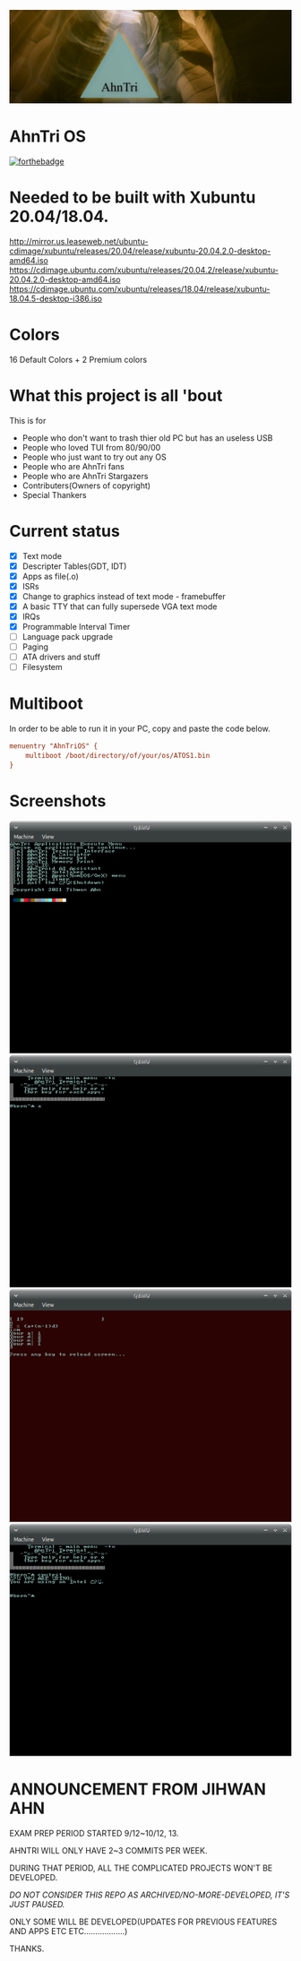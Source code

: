 ![AhnTriLogo](at.jpg)

# AhnTri OS

[![forthebadge](https://forthebadge.com/images/badges/powered-by-responsibility.svg)](https://forthebadge.com)

# Needed to be built with Xubuntu 20.04/18.04.
http://mirror.us.leaseweb.net/ubuntu-cdimage/xubuntu/releases/20.04/release/xubuntu-20.04.2.0-desktop-amd64.iso
https://cdimage.ubuntu.com/xubuntu/releases/20.04.2/release/xubuntu-20.04.2.0-desktop-amd64.iso
https://cdimage.ubuntu.com/xubuntu/releases/18.04/release/xubuntu-18.04.5-desktop-i386.iso

# Colors
16 Default Colors + 2 Premium colors

# What this project is all 'bout
This is for
 - People who don't want to trash thier old PC but has an useless USB
 - People who loved TUI from 80/90/00
 - People who just want to try out any OS
 - People who are AhnTri fans
 - People who are AhnTri Stargazers
 - Contributers(Owners of copyright)
 - Special Thankers

# Current status
- [x] Text mode
- [x] Descripter Tables(GDT, IDT)
- [x] Apps as file(.o)
- [x] ISRs
- [x] Change to graphics instead of text mode - framebuffer
- [x] A basic TTY that can fully supersede VGA text mode
- [x] IRQs
- [x] Programmable Interval Timer
- [ ] Language pack upgrade
- [ ] Paging
- [ ] ATA drivers and stuff
- [ ] Filesystem

# Multiboot
In order to be able to run it in your PC, copy and paste the code below.
```INI
menuentry "AhnTriOS" {
	multiboot /boot/directory/of/your/os/ATOS1.bin
}
```

# Screenshots
![sshot1](sshot1.png)
![sshot2](sshot2.png)
![sshot3](sshot3.png)
![sshot4](sshot4.png)

# ANNOUNCEMENT FROM JIHWAN AHN

EXAM PREP PERIOD STARTED 9/12~10/12, 13.

AHNTRI WILL ONLY HAVE 2~3 COMMITS PER WEEK.

DURING THAT PERIOD, ALL THE COMPLICATED PROJECTS WON'T BE DEVELOPED.

*DO NOT CONSIDER THIS REPO AS ARCHIVED/NO-MORE-DEVELOPED, IT'S JUST PAUSED.*

ONLY SOME WILL BE DEVELOPED(UPDATES FOR PREVIOUS FEATURES AND APPS ETC ETC..................)

THANKS.
